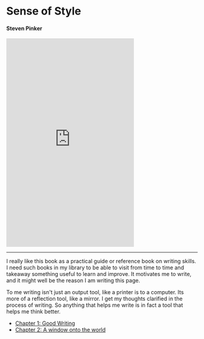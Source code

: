 # Sense of Style 

#### Steven Pinker

<iframe type="text/html" sandbox="allow-scripts allow-same-origin allow-popups" width="336" height="550" frameborder="0" allowfullscreen style="max-width:100%" src="https://read.amazon.in/kp/card?asin=B00JW50680&preview=inline&linkCode=kpe&ref_=cm_sw_r_kb_dp_A0S91X6A9J26DY1QC8BG" ></iframe>

---

I really like this book as a practical guide or reference book on writing skills. I need such books in my library to be able to visit from time to time and takeaway something useful to learn and improve. It motivates me to write, and it might well be the reason I am writing this page.

To me writing isn't just an output tool, like a printer is to a computer. Its more of a reflection tool, like a mirror. I get my thoughts clarified in the process of writing. So anything that helps me write is in fact a tool that helps me think better.

* [Chapter 1: Good Writing](~/Book_Notes/Sense_Of_Style/Chapter_1/index.md)
* [Chapter 2: A window onto the world](~/Book_Notes/Sense_Of_Style/Chapter_2/index.md)